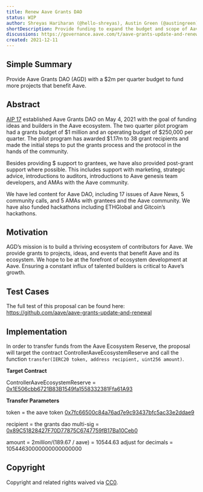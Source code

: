 ```yaml
---
title: Renew Aave Grants DAO
status: WIP
author: Shreyas Hariharan (@hello-shreyas), Austin Green (@austingreen)
shortDescription: Provide funding to expand the budget and scope of Aave Grants DAO
discussions: https://governance.aave.com/t/aave-grants-update-and-renewal/6371
created: 2021-12-11
---
```


## Simple Summary

Provide Aave Grants DAO (AGD) with a $2m per quarter budget to fund more projects that benefit Aave.

## Abstract

[AIP 17](https://app.aave.com/governance/13-QmURZNW6PT4z3e4DZqxHMAW1bWRFvxZjtyQZqhnhgdLB6R) established Aave Grants DAO on May 4, 2021 with the goal of funding ideas and builders in the Aave ecosystem. The two quarter pilot program had a grants budget of $1 million and an operating budget of $250,000 per quarter. The pilot program has awarded $1.17m to 38 grant recipients and made the initial steps to put the grants process and the protocol in the hands of the community.

Besides providing $ support to grantees, we have also provided post-grant support where possible. This includes support with marketing, strategic advice, introductions to auditors, introductions to Aave genesis team developers, and AMAs with the Aave community.

We have led content for Aave DAO, including 17 issues of Aave News, 5 community calls, and 5 AMAs with grantees and the Aave community. We have also funded hackathons including ETHGlobal and Gitcoin’s hackathons.

## Motivation

AGD’s mission is to build a thriving ecosystem of contributors for Aave. We provide grants to projects, ideas, and events that benefit Aave and its ecosystem. We hope to be at the forefront of ecosystem development at Aave. Ensuring a constant influx of talented builders is critical to Aave’s growth.

## Test Cases

The full test of this proposal can be found here: https://github.com/aave/aave-grants-update-and-renewal

## Implementation

In order to transfer funds from the Aave Ecosystem Reserve, the proposal will target the contract ControllerAaveEcosystemReserve and call the function `transfer(IERC20 token, address recipient, uint256 amount)`.

**Target Contract**

ControllerAaveEcosystemReserve = [0x1E506cbb6721B83B1549fa1558332381Ffa61A93](
https://etherscan.io/address/0x1e506cbb6721b83b1549fa1558332381ffa61a93)

**Transfer Parameters**

token = the aave token [0x7fc66500c84a76ad7e9c93437bfc5ac33e2ddae9](
https://etherscan.io/address/0x7fc66500c84a76ad7e9c93437bfc5ac33e2ddae9)

recipient = the grants dao multi-sig = [0x89C51828427F70D77875C6747759fB17Ba10Ceb0](
https://etherscan.io/address/0x89C51828427F70D77875C6747759fB17Ba10Ceb0)

amount = $2 million / ($189.67 / aave) = 10544.63 adjust for decimals = 10544630000000000000000

## Copyright

Copyright and related rights waived via [CC0](https://creativecommons.org/publicdomain/zero/1.0/).